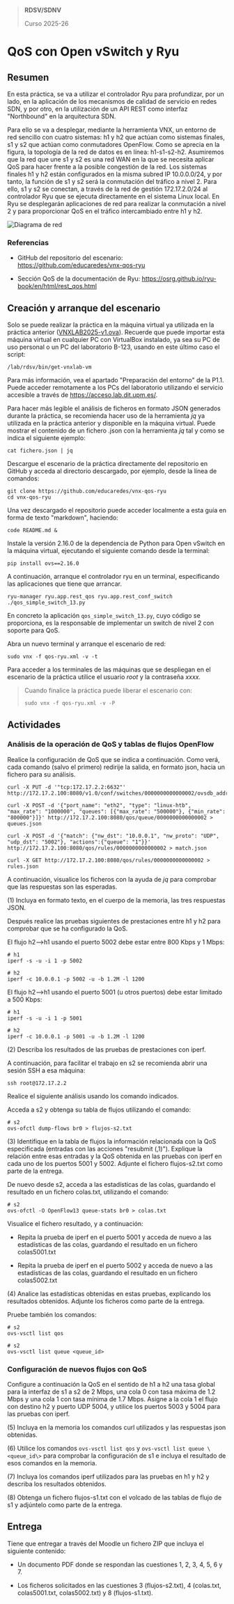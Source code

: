 > **RDSV/SDNV**
>
> Curso 2025-26

# QoS con Open vSwitch y Ryu

## Resumen

En esta práctica, se va a utilizar el controlador Ryu para profundizar,
por un lado, en la aplicación de los mecanismos de calidad de servicio
en redes SDN, y por otro, en la utilización de un API REST como interfaz
"Northbound" en la arquitectura SDN.

Para ello se va a desplegar, mediante la herramienta VNX, un entorno de
red sencillo con cuatro sistemas: h1 y h2 que actúan como sistemas
finales, s1 y s2 que actúan como conmutadores OpenFlow. Como se aprecia
en la figura, la topología de la red de datos es en línea: h1-s1-s2-h2.
Asumiremos que la red que une s1 y s2 es una red WAN en la que se
necesita aplicar QoS para hacer frente a la posible congestión de la
red. Los sistemas finales h1 y h2 están configurados en la misma subred
IP 10.0.0.0/24, y por tanto, la función de s1 y s2 será la conmutación
del tráfico a nivel 2. Para ello, s1 y s2 se conectan, a través de la
red de gestión 172.17.2.0/24 al controlador Ryu que se ejecuta
directamente en el sistema Linux local. En Ryu se desplegarán
aplicaciones de red para realizar la conmutación a nivel 2 y para
proporcionar QoS en el tráfico intercambiado entre h1 y h2.

![Diagrama de red](../qos-ryu-editable.png)

### Referencias

-   GitHub del repositorio del escenario:
    <https://github.com/educaredes/vnx-qos-ryu>

-   Sección QoS de la documentación de Ryu:
    <https://osrg.github.io/ryu-book/en/html/rest_qos.html>

## Creación y arranque del escenario

Solo se puede realizar la práctica en la máquina virtual ya utilizada en
la práctica anterior
([VNXLAB2025-v1.ova](https://idefix.dit.upm.es/download/vnx/vm/VNXLAB2025-v1.ova)).
Recuerde que puede importar esta máquina virtual en cualquier PC con
VirtualBox instalado, ya sea su PC de uso personal o un PC del
laboratorio B-123, usando en este último caso el script:

```shell
/lab/rdsv/bin/get-vnxlab-vm
```

Para más información, vea el apartado "Preparación del entorno" de la
P1.1. Puede acceder remotamente a los PCs del laboratorio utilizando el
servicio accesible a través de <https://acceso.lab.dit.upm.es/>.

Para hacer más legible el análisis de ficheros en formato JSON generados
durante la práctica, se recomienda hacer uso de la herramienta *jq* ya
utilizada en la práctica anterior y disponible en la máquina virtual.
Puede mostrar el contenido de un fichero .json con la herramienta *jq*
tal y como se indica el siguiente ejemplo:

```shell
cat fichero.json | jq
```

Descargue el escenario de la práctica directamente del repositorio en
GitHub y acceda al directorio descargado, por ejemplo, desde la línea de
comandos:

```shell
git clone https://github.com/educaredes/vnx-qos-ryu
cd vnx-qos-ryu
```

Una vez descargado el repositorio puede 
acceder localmente a esta guía en forma de texto "markdown",
haciendo:

```shell
code README.md & 
```

Instale la versión 2.16.0 de la dependencia de Python para Open vSwitch
en la máquina virtual, ejecutando el siguiente comando desde la
terminal:

```shell
pip install ovs==2.16.0
```

A continuación, arranque el controlador ryu en un terminal, especificando las 
aplicaciones que tiene que arrancar.

```shell
ryu-manager ryu.app.rest_qos ryu.app.rest_conf_switch ./qos_simple_switch_13.py
```

En concreto la aplicación `qos_simple_switch_13.py`, cuyo código se proporciona,
es la responsable de implementar un switch de nivel 2 con soporte para QoS.

Abra un nuevo terminal y arranque el escenario de red:

```shell
sudo vnx -f qos-ryu.xml -v -t
```

Para acceder a los terminales de las máquinas que se
despliegan en el escenario de la práctica utilice el usuario *root* y la
contraseña *xxxx.*

>Cuando finalice la práctica puede liberar el escenario con:
>
>```shell
>sudo vnx -f qos-ryu.xml -v -P
>```

## Actividades

### Análisis de la operación de QoS y tablas de flujos OpenFlow

Realice la configuración de QoS que se indica a continuación. Como verá, cada comando (salvo el primero) redirije la salida, en formato json, hacia un fichero para su análisis.  

```shell
curl -X PUT -d '"tcp:172.17.2.2:6632"' http://172.17.2.100:8080/v1.0/conf/switches/0000000000000002/ovsdb_addr
```

```shell
curl -X POST -d '{"port_name": "eth2", "type": "linux-htb", "max_rate": "1000000", "queues": [{"max_rate": "500000"}, {"min_rate": "800000"}]}' http://172.17.2.100:8080/qos/queue/0000000000000002 > queues.json
```

```shell
curl -X POST -d '{"match": {"nw_dst": "10.0.0.1", "nw_proto": "UDP", "udp_dst": "5002"}, "actions":{"queue": "1"}}' http://172.17.2.100:8080/qos/rules/0000000000000002 > match.json
```


```shell
curl -X GET http://172.17.2.100:8080/qos/rules/0000000000000002 > rules.json
```

A continuación, visualice los ficheros con la ayuda de *jq* para
comprobar que las respuestas son las esperadas.

(1) Incluya en formato texto, en el cuerpo de la memoria, las tres
    respuestas JSON.

Después realice las pruebas siguientes de prestaciones entre h1 y h2 para comprobar
que se ha configurado la QoS.

El flujo h2-->h1 usando el puerto 5002 debe estar entre 800 Kbps y 1 Mbps:

```shell
# h1
iperf -s -u -i 1 -p 5002
```

```shell
# h2
iperf -c 10.0.0.1 -p 5002 -u -b 1.2M -l 1200
```

El flujo h2-->h1 usando el puerto 5001 (u otros puertos) debe estar limitado a
500 Kbps:

```shell
# h1
iperf -s -u -i 1 -p 5001
```

```shell
# h2
iperf -c 10.0.0.1 -p 5001 -u -b 1.2M -l 1200
```

(2) Describa los resultados de las pruebas de prestaciones con iperf.

A continuación, para facilitar el trabajo en s2 se recomienda abrir una
sesión SSH a esa máquina:

```shell 
ssh root@172.17.2.2
```

Realice el siguiente análisis usando los comando indicados.

Acceda a s2 y obtenga su tabla de flujos utilizando el comando:

```shell
# s2
ovs-ofctl dump-flows br0 > flujos-s2.txt
```

(3) Identifique en la tabla de flujos la información relacionada con la
    QoS especificada (entradas con las acciones "resubmit (,1)").
    Explique la relación entre esas entradas y la QoS obtenida en las
    pruebas con iperf en cada uno de los puertos 5001 y 5002. Adjunte el
    fichero flujos-s2.txt como parte de la entrega.

De nuevo desde s2, acceda a las estadísticas de las colas, guardando el
resultado en un fichero colas.txt, utilizando el comando:

```shell
# s2
ovs-ofctl -O OpenFlow13 queue-stats br0 > colas.txt
```

Visualice el fichero resultado, y a continuación:

-   Repita la prueba de iperf en el puerto 5001 y acceda de nuevo a las
    estadísticas de las colas, guardando el resultado en un fichero
    colas5001.txt

-   Repita la prueba de iperf en el puerto 5002 y acceda de nuevo a las
    estadísticas de las colas, guardando el resultado en un fichero
    colas5002.txt

(4) Analice las estadísticas obtenidas en estas pruebas, explicando los
    resultados obtenidos. Adjunte los ficheros como parte de la entrega.

Pruebe también los comandos:
```shell
# s2
ovs-vsctl list qos
```

```shell
# s2
ovs-vsctl list queue <queue_id>
```

### Configuración de nuevos flujos con QoS

Configure a continuación la QoS en el sentido de h1 a h2 una tasa global
para la interfaz de s1 a s2 de 2 Mbps, una cola 0 con tasa máxima de 1.2
Mbps y una cola 1 con tasa mínima de 1.7 Mbps. Asigne a la cola 1 el
flujo con destino h2 y puerto UDP 5004, y utilice los puertos 5003 y
5004 para las pruebas con iperf.

(5) Incluya en la memoria los comandos curl utilizados y las respuestas
    json obtenidas.

(6) Utilice los comandos `ovs-vsctl list qos` y `ovs-vsctl list queue
    \<queue_id\>` para comprobar la configuración de s1 e incluya el
    resultado de esos comandos en la memoria.

(7) Incluya los comandos iperf utilizados para las pruebas en h1 y h2 y
    describa los resultados obtenidos.

(8) Obtenga un fichero flujos-s1.txt con el volcado de las tablas de
    flujo de s1 y adjúntelo como parte de la entrega.

## Entrega

Tiene que entregar a través del Moodle un fichero ZIP que incluya el
siguiente contenido:

-   Un documento PDF donde se respondan las cuestiones 1, 2, 3, 4, 5, 6
    y 7.

-   Los ficheros solicitados en las cuestiones 3 (flujos-s2.txt), 4
    (colas.txt, colas5001.txt, colas5002.txt) y 8 (flujos-s1.txt).
